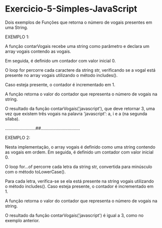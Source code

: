 # Exercicio-5-Simples-JavaScript

Dois exemplos de Funções que retorna o número de vogais presentes em uma String.

EXEMPLO 1:

A função contarVogais recebe uma string como parâmetro e declara um array vogais contendo as vogais. 

Em seguida, é definido um contador com valor inicial 0.

O loop for percorre cada caractere da string str, verificando se a vogal está presente no array vogais utilizando o método includes(). 

Caso esteja presente, o contador é incrementado em 1.

A função retorna o valor do contador que representa o número de vogais na string.

O resultado da função contarVogais('javascript'), que deve retornar 3, uma vez que existem três vogais na palavra 'javascript': a, i e a (na segunda sílaba).

.........................##................................

EXEMPLO 2:

Nesta implementação, o array vogais é definido como uma string contendo as vogais em ordem. Em seguida, é definido um contador com valor inicial 0.

O loop for...of percorre cada letra da string str, convertida para minúsculo com o método toLowerCase(). 

Para cada letra, verifica-se se ela está presente na string vogais utilizando o método includes(). Caso esteja presente, o contador é incrementado em 1.

A função retorna o valor do contador que representa o número de vogais na string.

O resultado da função contarVogais('javascript') é igual a 3, como no exemplo anterior.
